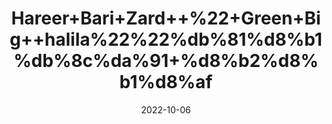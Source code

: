 ---
title: 'Hareer+Bari+Zard++%22+Green+Big++halila%22%22%db%81%d8%b1%db%8c%da%91+%d8%b2%d8%b1%d8%af'
date: '2022-10-06' 
metatag: '' 
inventory: '0' 
draft: false 
# meta description 
shortDescripton: 'It+improves+metabolism+and+helps+the+body+lose+weight+by+lowering+Low-Density+Lipoproteins+accumulation+in+the+body'
description: 'Herb'
longdescription: ''
featured: True
# product Price
price: '40.0'
# Product Short Description
shortDescription: 'It+improves+metabolism+and+helps+the+body+lose+weight+by+lowering+Low-Density+Lipoproteins+accumulation+in+the+body'
productID: '3FA837F0-1427-ED11-9968-005056B3A416'
type: 'products'
category: 'Herb' 
thumnailproduct: 'https://eraconnect.blob.core.windows.net/product-images/aminsaddiquidawakhana/3FA837F0-1427-ED11-9968-005056B3A416.webp' 
images:
  - image: 'https://eraconnect.blob.core.windows.net/product-images/aminsaddiquidawakhana/3FA837F0-1427-ED11-9968-005056B3A416.webp'  
Variants:
---